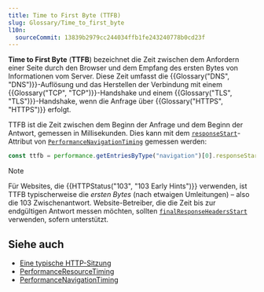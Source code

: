 ```yaml
---
title: Time to First Byte (TTFB)
slug: Glossary/Time_to_first_byte
l10n:
  sourceCommit: 13839b2979cc244034ffb1fe243240778b0cd23f
---
```


**Time to First Byte** (**TTFB**) bezeichnet die Zeit zwischen dem Anfordern einer Seite durch den Browser und dem Empfang des ersten Bytes von Informationen vom Server. Diese Zeit umfasst die {{Glossary("DNS", "DNS")}}-Auflösung und das Herstellen der Verbindung mit einem {{Glossary("TCP", "TCP")}}-Handshake und einem {{Glossary("TLS", "TLS")}}-Handshake, wenn die Anfrage über {{Glossary("HTTPS", "HTTPS")}} erfolgt.

TTFB ist die Zeit zwischen dem Beginn der Anfrage und dem Beginn der Antwort, gemessen in Millisekunden. Dies kann mit dem [`responseStart`](/de/docs/Web/API/PerformanceResourceTiming/responseStart)-Attribut von [`PerformanceNavigationTiming`](/de/docs/Web/API/PerformanceNavigationTiming) gemessen werden:

```js
const ttfb = performance.getEntriesByType("navigation")[0].responseStart;
```

> [!NOTE]
> Für Websites, die {{HTTPStatus("103", "103 Early Hints")}} verwenden, ist TTFB typischerweise die _ersten Bytes_ (nach etwaigen Umleitungen) – also die 103 Zwischenantwort. Website-Betreiber, die die Zeit bis zur endgültigen Antwort messen möchten, sollten [`finalResponseHeadersStart`](/de/docs/Web/API/PerformanceResourceTiming/finalResponseHeadersStart) verwenden, sofern unterstützt.

## Siehe auch

- [Eine typische HTTP-Sitzung](/de/docs/Web/HTTP/Guides/Session)
- [PerformanceResourceTiming](/de/docs/Web/API/PerformanceResourceTiming)
- [PerformanceNavigationTiming](/de/docs/Web/API/PerformanceNavigationTiming)
